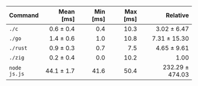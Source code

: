 | Command | Mean [ms] | Min [ms] | Max [ms] | Relative |
|:---|---:|---:|---:|---:|
| `./c` | 0.6 ± 0.4 | 0.4 | 10.3 | 3.02 ± 6.47 |
| `./go` | 1.4 ± 0.6 | 1.0 | 10.8 | 7.31 ± 15.30 |
| `./rust` | 0.9 ± 0.3 | 0.7 | 7.5 | 4.65 ± 9.61 |
| `./zig` | 0.2 ± 0.4 | 0.0 | 10.2 | 1.00 |
| `node js.js` | 44.1 ± 1.7 | 41.6 | 50.4 | 232.29 ± 474.03 |
